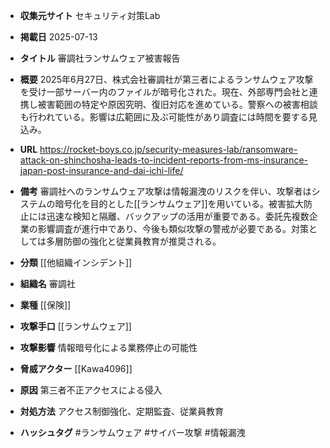 - **収集元サイト**
セキュリティ対策Lab

- **掲載日**
2025-07-13

- **タイトル**
審調社ランサムウェア被害報告

- **概要**
2025年6月27日、株式会社審調社が第三者によるランサムウェア攻撃を受け一部サーバー内のファイルが暗号化された。現在、外部専門会社と連携し被害範囲の特定や原因究明、復旧対応を進めている。警察への被害相談も行われている。影響は広範囲に及ぶ可能性があり調査には時間を要する見込み。

- **URL**
https://rocket-boys.co.jp/security-measures-lab/ransomware-attack-on-shinchosha-leads-to-incident-reports-from-ms-insurance-japan-post-insurance-and-dai-ichi-life/

- **備考**
審調社へのランサムウェア攻撃は情報漏洩のリスクを伴い、攻撃者はシステムの暗号化を目的とした[[ランサムウェア]]を用いている。被害拡大防止には迅速な検知と隔離、バックアップの活用が重要である。委託先複数企業の影響調査が進行中であり、今後も類似攻撃の警戒が必要である。対策としては多層防御の強化と従業員教育が推奨される。

- **分類**
[[他組織インシデント]]

- **組織名**
審調社

- **業種**
[[保険]]

- **攻撃手口**
[[ランサムウェア]]

- **攻撃影響**
情報暗号化による業務停止の可能性

- **脅威アクター**
[[Kawa4096]]

- **原因**
第三者不正アクセスによる侵入

- **対処方法**
アクセス制御強化、定期監査、従業員教育

- **ハッシュタグ**
#ランサムウェア #サイバー攻撃 #情報漏洩
